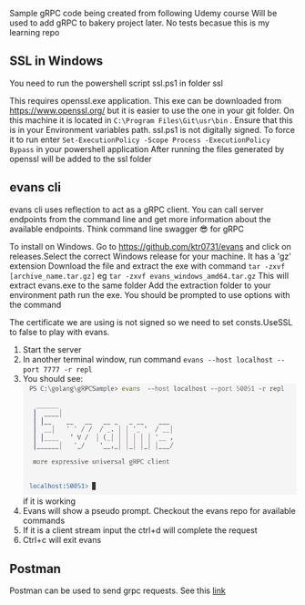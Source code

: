 Sample gRPC code being created from following Udemy course
Will be used to add gRPC to bakery project later. No tests becasue this is my learning repo 

## SSL in Windows

You need to run the powershell script ssl.ps1 in folder ssl

This requires openssl.exe application. This exe can be downloaded from https://www.openssl.org/ but it is easier to use the one in your git folder. On this machine it is located in `C:\Program Files\Git\usr\bin` . Ensure that this is in your Environment variables path.
ssl.ps1 is not digitally signed. To force it to run enter `Set-ExecutionPolicy -Scope Process -ExecutionPolicy Bypass` in your powershell application
After running the files generated by openssl will be added to the ssl folder

## evans cli

evans cli uses reflection to act as a gRPC client. You can call server endpoints from the command line and get more information about the available endpoints. Think command line swagger 😎 for gRPC

To install on Windows. Go to https://github.com/ktr0731/evans and click on releases.Select the correct Windows release for your machine. It has a 'gz' extension
Download the file and extract the exe with command `tar -zxvf [archive_name.tar.gz]` eg `tar -zxvf evans_windows_amd64.tar.gz`
This will extract evans.exe to the same folder
Add the extraction folder to your environment path
run the exe. You should be prompted to use options with the command

The certificate we are using is not signed so we need to set consts.UseSSL to false to play with evans.

1. Start the server
2. In another terminal window, run command `evans --host localhost --port 7777 -r repl`
3. You should see:
![alt text](evans.png)
if it is working
4. Evans will show a pseudo prompt. Checkout the evans repo for available commands
5. If it is a client stream input the ctrl+d will complete the request
5. Ctrl+c will exit evans

## Postman
 Postman can be used to send grpc requests. See this [link](https://blog.postman.com/postman-now-supports-grpc/)
